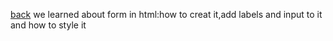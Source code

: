 [back](../README.md)
we learned about form in html:how to creat it,add labels and input to it and how to style it